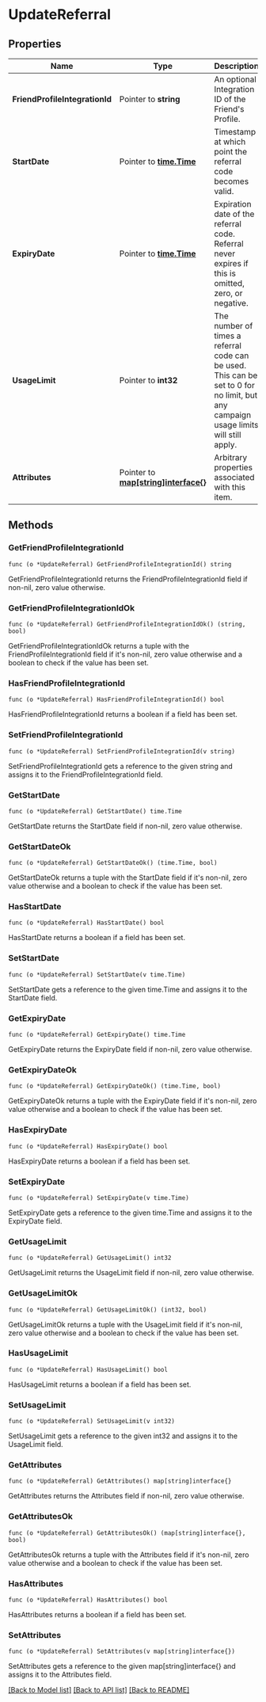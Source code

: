 # UpdateReferral

## Properties

Name | Type | Description | Notes
------------ | ------------- | ------------- | -------------
**FriendProfileIntegrationId** | Pointer to **string** | An optional Integration ID of the Friend&#39;s Profile. | [optional] 
**StartDate** | Pointer to [**time.Time**](time.Time.md) | Timestamp at which point the referral code becomes valid. | [optional] 
**ExpiryDate** | Pointer to [**time.Time**](time.Time.md) | Expiration date of the referral code. Referral never expires if this is omitted, zero, or negative. | [optional] 
**UsageLimit** | Pointer to **int32** | The number of times a referral code can be used. This can be set to 0 for no limit, but any campaign usage limits will still apply.  | [optional] 
**Attributes** | Pointer to [**map[string]interface{}**](.md) | Arbitrary properties associated with this item. | [optional] 

## Methods

### GetFriendProfileIntegrationId

`func (o *UpdateReferral) GetFriendProfileIntegrationId() string`

GetFriendProfileIntegrationId returns the FriendProfileIntegrationId field if non-nil, zero value otherwise.

### GetFriendProfileIntegrationIdOk

`func (o *UpdateReferral) GetFriendProfileIntegrationIdOk() (string, bool)`

GetFriendProfileIntegrationIdOk returns a tuple with the FriendProfileIntegrationId field if it's non-nil, zero value otherwise
and a boolean to check if the value has been set.

### HasFriendProfileIntegrationId

`func (o *UpdateReferral) HasFriendProfileIntegrationId() bool`

HasFriendProfileIntegrationId returns a boolean if a field has been set.

### SetFriendProfileIntegrationId

`func (o *UpdateReferral) SetFriendProfileIntegrationId(v string)`

SetFriendProfileIntegrationId gets a reference to the given string and assigns it to the FriendProfileIntegrationId field.

### GetStartDate

`func (o *UpdateReferral) GetStartDate() time.Time`

GetStartDate returns the StartDate field if non-nil, zero value otherwise.

### GetStartDateOk

`func (o *UpdateReferral) GetStartDateOk() (time.Time, bool)`

GetStartDateOk returns a tuple with the StartDate field if it's non-nil, zero value otherwise
and a boolean to check if the value has been set.

### HasStartDate

`func (o *UpdateReferral) HasStartDate() bool`

HasStartDate returns a boolean if a field has been set.

### SetStartDate

`func (o *UpdateReferral) SetStartDate(v time.Time)`

SetStartDate gets a reference to the given time.Time and assigns it to the StartDate field.

### GetExpiryDate

`func (o *UpdateReferral) GetExpiryDate() time.Time`

GetExpiryDate returns the ExpiryDate field if non-nil, zero value otherwise.

### GetExpiryDateOk

`func (o *UpdateReferral) GetExpiryDateOk() (time.Time, bool)`

GetExpiryDateOk returns a tuple with the ExpiryDate field if it's non-nil, zero value otherwise
and a boolean to check if the value has been set.

### HasExpiryDate

`func (o *UpdateReferral) HasExpiryDate() bool`

HasExpiryDate returns a boolean if a field has been set.

### SetExpiryDate

`func (o *UpdateReferral) SetExpiryDate(v time.Time)`

SetExpiryDate gets a reference to the given time.Time and assigns it to the ExpiryDate field.

### GetUsageLimit

`func (o *UpdateReferral) GetUsageLimit() int32`

GetUsageLimit returns the UsageLimit field if non-nil, zero value otherwise.

### GetUsageLimitOk

`func (o *UpdateReferral) GetUsageLimitOk() (int32, bool)`

GetUsageLimitOk returns a tuple with the UsageLimit field if it's non-nil, zero value otherwise
and a boolean to check if the value has been set.

### HasUsageLimit

`func (o *UpdateReferral) HasUsageLimit() bool`

HasUsageLimit returns a boolean if a field has been set.

### SetUsageLimit

`func (o *UpdateReferral) SetUsageLimit(v int32)`

SetUsageLimit gets a reference to the given int32 and assigns it to the UsageLimit field.

### GetAttributes

`func (o *UpdateReferral) GetAttributes() map[string]interface{}`

GetAttributes returns the Attributes field if non-nil, zero value otherwise.

### GetAttributesOk

`func (o *UpdateReferral) GetAttributesOk() (map[string]interface{}, bool)`

GetAttributesOk returns a tuple with the Attributes field if it's non-nil, zero value otherwise
and a boolean to check if the value has been set.

### HasAttributes

`func (o *UpdateReferral) HasAttributes() bool`

HasAttributes returns a boolean if a field has been set.

### SetAttributes

`func (o *UpdateReferral) SetAttributes(v map[string]interface{})`

SetAttributes gets a reference to the given map[string]interface{} and assigns it to the Attributes field.


[[Back to Model list]](../README.md#documentation-for-models) [[Back to API list]](../README.md#documentation-for-api-endpoints) [[Back to README]](../README.md)


